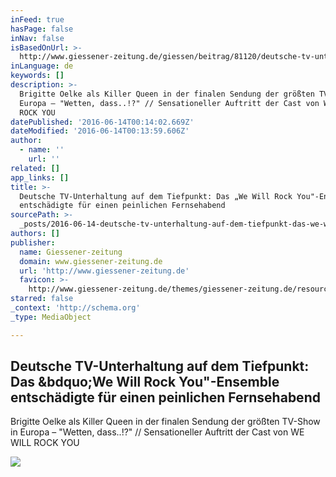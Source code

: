 ```yaml
---
inFeed: true
hasPage: false
inNav: false
isBasedOnUrl: >-
  http://www.giessener-zeitung.de/giessen/beitrag/81120/deutsche-tv-unterhaltung-auf-dem-tiefpunkt-das-we-will-rock-you-ensemble-entschaedigte-fuer-einen-peinlichen-fernsehabend/?lesen&recommend
inLanguage: de
keywords: []
description: >-
  Brigitte Oelke als Killer Queen in der finalen Sendung der größten TV-Show in
  Europa – "Wetten, dass..!?" // Sensationeller Auftritt der Cast von WE WILL
  ROCK YOU
datePublished: '2016-06-14T00:14:02.669Z'
dateModified: '2016-06-14T00:13:59.606Z'
author:
  - name: ''
    url: ''
related: []
app_links: []
title: >-
  Deutsche TV-Unterhaltung auf dem Tiefpunkt: Das „We Will Rock You"-Ensemble
  entschädigte für einen peinlichen Fernsehabend
sourcePath: >-
  _posts/2016-06-14-deutsche-tv-unterhaltung-auf-dem-tiefpunkt-das-we-will-roc.md
authors: []
publisher:
  name: Giessener-zeitung
  domain: www.giessener-zeitung.de
  url: 'http://www.giessener-zeitung.de'
  favicon: >-
    http://www.giessener-zeitung.de/themes/giessener-zeitung.de/resources/images/favicon.ico
starred: false
_context: 'http://schema.org'
_type: MediaObject

---
```

<article style=""><h1>Deutsche TV-Unterhaltung auf dem Tiefpunkt: Das &amp;bdquo;We Will Rock You"-Ensemble entschädigte für einen peinlichen Fernsehabend</h1><p>Brigitte Oelke als Killer Queen in der finalen Sendung der größten TV-Show in Europa – "Wetten, dass..!?" // Sensationeller Auftritt der Cast von WE WILL ROCK YOU</p><img src="https://s3-us-west-2.amazonaws.com/the-grid-img/p/791379c294ff91cfc2dbd9a2218a0f6d6423b57f.jpg" /></article>
